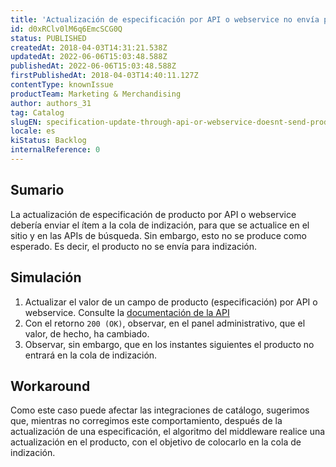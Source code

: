 ```yaml
---
title: 'Actualización de especificación por API o webservice no envía producto para indización'
id: d0xRClv0lM6q6EmcSCG0Q
status: PUBLISHED
createdAt: 2018-04-03T14:31:21.538Z
updatedAt: 2022-06-06T15:03:48.588Z
publishedAt: 2022-06-06T15:03:48.588Z
firstPublishedAt: 2018-04-03T14:40:11.127Z
contentType: knownIssue
productTeam: Marketing & Merchandising
author: authors_31
tag: Catalog
slugEN: specification-update-through-api-or-webservice-doesnt-send-product-for-indexing
locale: es
kiStatus: Backlog
internalReference: 0
---
```


## Sumario

La actualización de especificación de producto por API o webservice debería enviar el ítem a la cola de indización, para que se actualice en el sitio y en las APIs de búsqueda. Sin embargo, esto no se produce como esperado. Es decir, el producto no se envía para indización.


## Simulación

1. Actualizar el valor de un campo de producto (especificación) por API o webservice. Consulte la [documentación de la API](https://developers.vtex.com/vtex-rest-api/reference/updateproductspecificacatalog-api-post-update-product-specificationtion)
2. Con el retorno `200 (OK)`, observar, en el panel administrativo, que el valor, de hecho, ha cambiado.
3. Observar, sin embargo, que en los instantes siguientes el producto no entrará en la cola de indización.

## Workaround

Como este caso puede afectar las integraciones de catálogo, sugerimos que, mientras no corregimos este comportamiento, después de la actualización de una especificación, el algoritmo del middleware realice una actualización en el producto, con el objetivo de colocarlo en la cola de indización.

